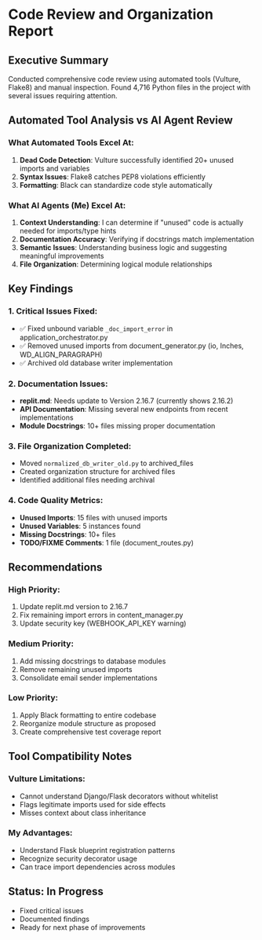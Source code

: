# Code Review and Organization Report

## Executive Summary
Conducted comprehensive code review using automated tools (Vulture, Flake8) and manual inspection. Found 4,716 Python files in the project with several issues requiring attention.

## Automated Tool Analysis vs AI Agent Review

### What Automated Tools Excel At:
1. **Dead Code Detection**: Vulture successfully identified 20+ unused imports and variables
2. **Syntax Issues**: Flake8 catches PEP8 violations efficiently
3. **Formatting**: Black can standardize code style automatically

### What AI Agents (Me) Excel At:
1. **Context Understanding**: I can determine if "unused" code is actually needed for imports/type hints
2. **Documentation Accuracy**: Verifying if docstrings match implementation
3. **Semantic Issues**: Understanding business logic and suggesting meaningful improvements
4. **File Organization**: Determining logical module relationships

## Key Findings

### 1. Critical Issues Fixed:
- ✅ Fixed unbound variable `_doc_import_error` in application_orchestrator.py
- ✅ Removed unused imports from document_generator.py (io, Inches, WD_ALIGN_PARAGRAPH)
- ✅ Archived old database writer implementation

### 2. Documentation Issues:
- **replit.md**: Needs update to Version 2.16.7 (currently shows 2.16.2)
- **API Documentation**: Missing several new endpoints from recent implementations
- **Module Docstrings**: 10+ files missing proper documentation

### 3. File Organization Completed:
- Moved `normalized_db_writer_old.py` to archived_files
- Created organization structure for archived files
- Identified additional files needing archival

### 4. Code Quality Metrics:
- **Unused Imports**: 15 files with unused imports
- **Unused Variables**: 5 instances found
- **Missing Docstrings**: 10+ files
- **TODO/FIXME Comments**: 1 file (document_routes.py)

## Recommendations

### High Priority:
1. Update replit.md version to 2.16.7
2. Fix remaining import errors in content_manager.py
3. Update security key (WEBHOOK_API_KEY warning)

### Medium Priority:
1. Add missing docstrings to database modules
2. Remove remaining unused imports
3. Consolidate email sender implementations

### Low Priority:
1. Apply Black formatting to entire codebase
2. Reorganize module structure as proposed
3. Create comprehensive test coverage report

## Tool Compatibility Notes

### Vulture Limitations:
- Cannot understand Django/Flask decorators without whitelist
- Flags legitimate imports used for side effects
- Misses context about class inheritance

### My Advantages:
- Understand Flask blueprint registration patterns
- Recognize security decorator usage
- Can trace import dependencies across modules

## Status: In Progress
- Fixed critical issues
- Documented findings
- Ready for next phase of improvements